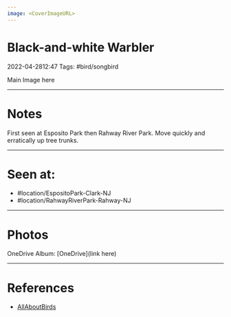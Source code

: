 ```yaml
---
image: <CoverImageURL>
---
```


# **Black-and-white Warbler**
2022-04-2812:47
Tags: #bird/songbird 


Main Image here

---------------------------------------------------------------
# **Notes**
First seen at Esposito Park then Rahway River Park. Move quickly and erratically up tree trunks.

---------------------------------------------------------------
# Seen at:
-   #location/EspositoPark-Clark-NJ 
-   #location/RahwayRiverPark-Rahway-NJ 

---------------------------------------------------------------
# **Photos**
OneDrive Album: [OneDrive](link here)

---------------------------------------------------------------
# References
- [AllAboutBirds](https://www.allaboutbirds.org/guide/Black-and-white_Warbler/id)